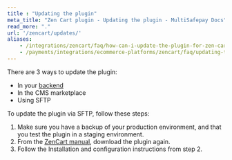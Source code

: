 ```yaml
---
title : "Updating the plugin"
meta_title: "Zen Cart plugin - Updating the plugin - MultiSafepay Docs"
read_more: "."
url: '/zencart/updates/'
aliases: 
    - /integrations/zencart/faq/how-can-i-update-the-plugin-for-zen-cart/
    - /payments/integrations/ecommerce-platforms/zencart/faq/updating-the-plugin/
---
```


There are 3 ways to update the plugin:

- In your [backend](/getting-started/glossary/#backend)
- In the CMS marketplace 
- Using SFTP

To update the plugin via SFTP, follow these steps:

1. Make sure you have a backup of your production environment, and that you test the plugin in a staging environment.
2. From the [ZenCart manual](/integrations/zencart/manual), download the plugin again.
3. Follow the Installation and configuration instructions from step 2.